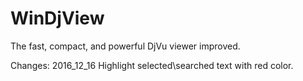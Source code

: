 # WinDjView
The fast, compact, and powerful DjVu viewer improved.

Changes:
2016_12_16
Highlight selected\searched text with red color. 
